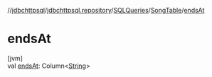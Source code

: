 //[jdbchttpsql](../../../../index.md)/[jdbchttpsql.repository](../../index.md)/[SQLQueries](../index.md)/[SongTable](index.md)/[endsAt](ends-at.md)

# endsAt

[jvm]\
val [endsAt](ends-at.md): Column&lt;[String](https://kotlinlang.org/api/latest/jvm/stdlib/kotlin/-string/index.html)&gt;
